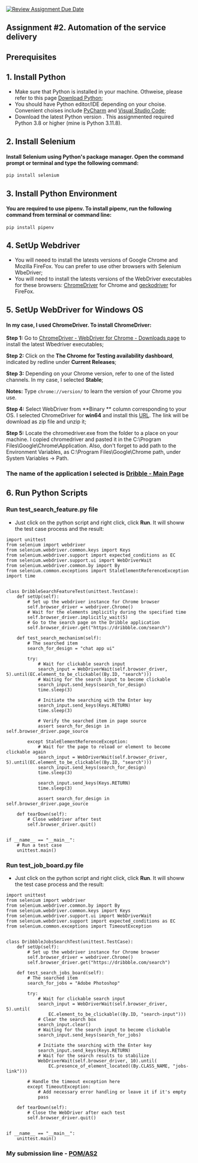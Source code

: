 [![Review Assignment Due Date](https://classroom.github.com/assets/deadline-readme-button-24ddc0f5d75046c5622901739e7c5dd533143b0c8e959d652212380cedb1ea36.svg)](https://classroom.github.com/a/jwssRZI4)

## Assignment #2. Automation of the service delivery
## Prerequisites

## 1. Install Python
* Make sure that Python is installed in your machine. Othweise, please refer to this page [Download Python](https://www.python.org/);
* You should have Python editor/IDE depending on your choise. Convenient choises include [PyCharm](https://www.jetbrains.com/pycharm/download/?section=windows) and [Visual Studio Code](https://code.visualstudio.com/download);
* Download the latest Python version . This assignmented required Python 3.8 or higher (mine is Python 3.11.8).

## 2. Install Selenium 
#### Install Selenium using Python's package manager. Open the command prompt or terminal and type the following command:
```
pip install selenium
```
## 3. Install Python Environment
#### You are required to use pipenv. To install pipenv, run the following command from terminal or command line:
```
pip install pipenv
```

## 4. SetUp Webdriver
* You will neeed to install the latests versions of Google Chrome and Mozilla FireFox. You can prefer to use other browsers with Selenium WbeDriver;
* You will need to install the latests versions of the WebDriver executables for these browsers: [ChromeDriver](https://chromedriver.chromium.org/downloads) for Chrome and [geckodriver](https://github.com/mozilla/geckodriver/releases) for FireFox.

## 5. SetUp WebDriver for Windows OS
#### In my case, I used ChromeDriver. To install ChromeDriver:
**Step 1:** Go to [ChromeDriver - WebDriver for Chrome - Downloads page](https://chromedriver.chromium.org/downloads) to install the latest Wbedriver executables;

**Step 2:** Click on the **The Chrome for Testing availability dashboard**, indicated by redline under **Current Releases**;

**Step 3:** Depending on your Chrome version, refer to one of the listed channels. In my case, I selected **Stable**;

**Notes:** Type ```chrome://version/``` to learn the version of your Chrome you use.

**Step 4:** Select WebDriver from **Binary ** column corresponding to your OS. I selected ChromeDriver for **win64** and install this [URL](https://storage.googleapis.com/chrome-for-testing-public/122.0.6261.111/win64/chromedriver-win64.zip). The link will be download as zip file and unzip it;

**Step 5:** Locate the chromedriver.exe from the folder to a place on your machine. I copied chromedriver and pasted it in the C:\Program Files\Google\Chrome\Application. Also, don't forget to add path to the Environment Variables, as C:\Program Files\Google\Chrome path, under System Variables -> Path.

### The name of the application I selected is [Dribble - Main Page](https://dribbble.com/) 

## 6. Run Python Scripts
### Run test_search_feature.py file
* Just click on the python script and right click, click **Run**. It will showw the test case process and the result:

```
import unittest
from selenium import webdriver
from selenium.webdriver.common.keys import Keys
from selenium.webdriver.support import expected_conditions as EC
from selenium.webdriver.support.ui import WebDriverWait
from selenium.webdriver.common.by import By
from selenium.common.exceptions import StaleElementReferenceException
import time


class DribbleSearchFeatureTest(unittest.TestCase):
    def setUp(self):
        # Set up the webdriver instance for Chrome browser
        self.browser_driver = webdriver.Chrome()
        # Wait for the elements implicitly during the specified time
        self.browser_driver.implicitly_wait(5)
        # Go to the search page on the Dribble application
        self.browser_driver.get("https://dribbble.com/search")

    def test_search_mechanism(self):
        # The searched item
        search_for_design = "chat app ui"

        try:
            # Wait for clickable search input
            search_input = WebDriverWait(self.browser_driver, 5).until(EC.element_to_be_clickable((By.ID, "search")))
            # Waiting for the search input to become clickable
            search_input.send_keys(search_for_design)
            time.sleep(3)

            # Initiate the searching with the Enter key
            search_input.send_keys(Keys.RETURN)
            time.sleep(3)

            # Verify the searched item in page source
            assert search_for_design in self.browser_driver.page_source

        except StaleElementReferenceException:
            # Wait for the page to reload or element to become clickable again
            search_input = WebDriverWait(self.browser_driver, 5).until(EC.element_to_be_clickable((By.ID, "search")))
            search_input.send_keys(search_for_design)
            time.sleep(3)

            search_input.send_keys(Keys.RETURN)
            time.sleep(3)

            assert search_for_design in self.browser_driver.page_source

    def tearDown(self):
        # Close webdriver after test
        self.browser_driver.quit()


if __name__ == "__main__":
    # Run a test case
    unittest.main()
```

### Run test_job_board.py file
* Just click on the python script and right click, click **Run**. It will showw the test case process and the result:

```
import unittest
from selenium import webdriver
from selenium.webdriver.common.by import By
from selenium.webdriver.common.keys import Keys
from selenium.webdriver.support.ui import WebDriverWait
from selenium.webdriver.support import expected_conditions as EC
from selenium.common.exceptions import TimeoutException


class DribbbleJobsSearchTest(unittest.TestCase):
    def setUp(self):
        # Set up the webdriver instance for Chrome browser
        self.browser_driver = webdriver.Chrome()
        self.browser_driver.get("https://dribbble.com/search")

    def test_search_jobs_board(self):
        # The searched item
        search_for_jobs = "Adobe Photoshop"

        try:
            # Wait for clickable search input
            search_input = WebDriverWait(self.browser_driver, 5).until(
                EC.element_to_be_clickable((By.ID, "search-input")))
            # Clear the search box
            search_input.clear()
            # Waiting for the search input to become clickable
            search_input.send_keys(search_for_jobs)

            # Initiate the searching with the Enter key
            search_input.send_keys(Keys.RETURN)
            # Wait for the search results to stabilize
            WebDriverWait(self.browser_driver, 10).until(
                EC.presence_of_element_located((By.CLASS_NAME, "jobs-link")))

        # Handle the timeout exception here
        except TimeoutException:
            # Add necessary error handling or leave it if it's empty
            pass

    def tearDown(self):
        # Close the WebDriver after each test
        self.browser_driver.quit()


if __name__ == "__main__":
    unittest.main()
```


### My submission line - [POM/AS2](https://adauniversity-my.sharepoint.com/:v:/g/personal/gazizova12047_ada_edu_az/EZGslny2He5JtX9_ZFsTiooBCFRO5VW6hyl-gSYeglkWFg?e=WvOOcB&nav=eyJyZWZlcnJhbEluZm8iOnsicmVmZXJyYWxBcHAiOiJTdHJlYW1XZWJBcHAiLCJyZWZlcnJhbFZpZXciOiJTaGFyZURpYWxvZy1MaW5rIiwicmVmZXJyYWxBcHBQbGF0Zm9ybSI6IldlYiIsInJlZmVycmFsTW9kZSI6InZpZXcifX0%3D) 




